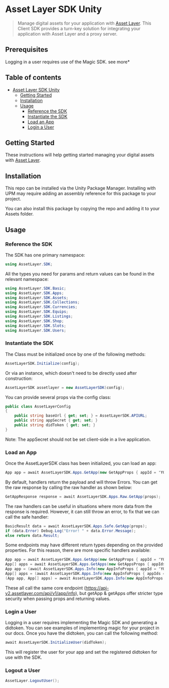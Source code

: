 # Asset Layer SDK Unity

> Manage digital assets for your application with [Asset Layer](https://www.assetlayer.com). This Client SDK provides a turn-key solution for integrating your application with Asset Layer and a proxy server.

## Prerequisites

Logging in a user requires use of the Magic SDK. see more*

## Table of contents

- [Asset Layer SDK Unity](#asset-layer-sdk-unity)
  - [Getting Started](#getting-started)
  - [Installation](#installation)
  - [Usage](#usage)
    - [Reference the SDK](#reference-the-sdk)
    - [Instantiate the SDK](#instantiate-the-sdk)
    - [Load an App](#load-an-app)
    - [Login a User](#login-a-user)

## Getting Started

These instructions will help getting started managing your digital assets with [Asset Layer](https://www.assetlayer.com).

## Installation

This repo can be installed via the Unity Package Manager.
Installing with UPM may require adding an assembly reference for this package to your project.

You can also install this package by copying the repo and adding it to your Assets folder.

## Usage

### Reference the SDK

The SDK has one primary namespace:

```c#
using AssetLayer.SDK;
```

All the types you need for params and return values can be found in the relevant namespace:

```c#
using AssetLayer.SDK.Basic;
using AssetLayer.SDK.Apps;
using AssetLayer.SDK.Assets;
using AssetLayer.SDK.Collections;
using AssetLayer.SDK.Currencies;
using AssetLayer.SDK.Equips;
using AssetLayer.SDK.Listings;
using AssetLayer.SDK.Shop;
using AssetLayer.SDK.Slots;
using AssetLayer.SDK.Users;
```

### Instantiate the SDK

The Class must be initialized once by one of the following methods:

```c#
AssetLayerSDK.Initialize(config);
```

Or via an instance, which doesn't need to be directly used after construction:

```c#
AssetLayerSDK assetlayer = new AssetLayerSDK(config);
```

You can provide several props via the config class:

```c#
public class AssetLayerConfig
{
    public string baseUrl { get; set; } = AssetLayerSDK.APIURL;
    public string appSecret { get; set; }
    public string didToken { get; set; }
}
```

Note: The appSecret should not be set client-side in a live application.

### Load an App

Once the AssetLayerSDK class has been initialized, you can load an app:

```c#
App app = await AssetLayerSDK.Apps.GetApp(new GetAppProps { appId = 'YOUR_APP_ID' });
```

By default, handlers return the payload and will throw Errors.
You can get the raw response by calling the raw handler as shown below:

```c#
GetAppResponse response = await AssetLayerSDK.Apps.Raw.GetApp(props);
```

The raw handlers can be useful in situations where more data from the response is required.
However, it can still throw an error, to fix that we can call the safe handler:

```c#
BasicResult data = await AssetLayerSDK.Apps.Safe.GetApp(props);
if (data.Error) Debug.Log("Error! " + data.Error.Message);
else return data.Result;
```

Some endpoints may have different return types depending on the provided properties.
For this reason, there are more specific handlers available:

```c#
App app = await AssetLayerSDK.Apps.GetApp(new GetAppProps { appId = 'YOUR_APP_ID' });
App[] apps = await AssetLayerSDK.Apps.GetApps(new GetAppsProps { appIds = new string[] {'APP_ID_1', 'APP_ID_2'} });
App app = (await AssetLayerSDK.Apps.Info(new AppInfoProps { appId = 'YOUR_APP_ID' })).Item1;
App[] apps = (await AssetLayerSDK.Apps.Info(new AppInfoProps { appIds = new string[] {'APP_ID_1', 'APP_ID_2'} })).Item2;
(App app, App[] apps) = await AssetLayerSDK.Apps.Info(new AppInfoProps { appId = 'YOUR_APP_ID', appIds = new string[] {'APP_ID_1', 'APP_ID_2'} });
```

These all call the same core endpoint (https://api-v2.assetlayer.com/api/v1/app/info),
but getApp & getApps offer stricter type security when passing props and returning values.


### Login a User

Logging in a user requires implementing the Magic SDK and generating a didtoken.
You can see examples of implementing magic for your project in our docs.
Once you have the didtoken, you can call the following method:

```c#
await AssetLayerSDK.InitializeUser(didToken);
```

This will register the user for your app and set the registered didtoken for use with the SDK. 

### Logout a User

```c#
AssetLayer.LogoutUser();
```
